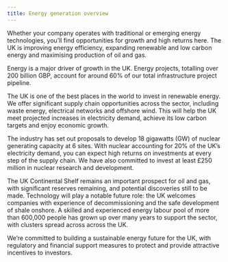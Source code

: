 ```yaml
---
title: Energy generation overview
---
```



Whether your company operates with traditional or emerging energy technologies, you’ll find opportunities for growth and high returns here. The UK is improving energy efficiency, expanding renewable and low carbon energy and maximising production of oil and gas. 


Energy is a major driver of growth in the UK. Energy projects, totalling over 200 billion GBP, account for around 60% of our total infrastructure project pipeline.


The UK is one of the best places in the world to invest in renewable energy. We offer significant supply chain opportunities across the sector, including waste energy, electrical networks and offshore wind. This will help the UK meet projected increases in electricity demand, achieve its low carbon targets and enjoy economic growth.


The industry has set out proposals to develop 18 gigawatts (GW) of nuclear generating capacity at 6 sites. With nuclear accounting for 20% of the UK’s electricity demand, you can expect high returns on investments at every step of the supply chain. We have also committed to invest at least £250 million in nuclear research and development.

The UK Continental Shelf remains an important prospect for oil and gas, with significant reserves remaining, and potential discoveries still to be made. Technology will play a notable future role: the UK welcomes companies with experience of decommissioning and the safe development of shale onshore.
A skilled and experienced energy labour pool of more than 600,000 people has grown up over many years to support the sector, with clusters spread across across the UK. 


We’re committed to building a sustainable energy future for the UK, with regulatory and financial support measures to protect and provide attractive incentives to investors.



